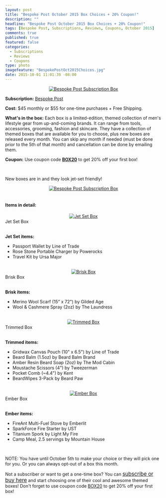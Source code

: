 ```yaml
---
layout: post
title: "Bespoke Post October 2015 Box Choices + 20% Coupon!"
description: ""
headline: "Bespoke Post October 2015 Box Choices + 20% Coupon!"
tags: [Bespoke Post, Subscriptions, Reviews, Coupons, October 2015]
comments: true
published: true
featured: false
categories: 
  - Subscriptions
  - Reviews
  - Coupons
type: photo
imagefeature: "BespokePostOct2015Choices.jpg"
date: 2015-10-01 11:01:39 -08:00
---
```


<center><a href="http://bespoke.evyy.net/c/164125/70438/1804" target="_blank">
<img src="/images/BespokePost.jpg" border="0" style="border:none;max-width:100%;" alt="Bespoke Post Subscription Box" />
</a></center>
<p><b>Subscription:</b> <a href="http://bespoke.evyy.net/c/164125/70438/1804" target="_blank">Bespoke Post</a></p>
<p><b>Cost:</b> $45 monthly or $55 for one-time purchases + Free Shipping.</p>
<p><b>What's in the box:</b> Each box is a limited-edition, themed collection of men's lifestyle gear from up-and-coming brands. It can range from tools, accessories, grooming, fashion and skincare. They have a collection of themed boxes that are available for you to choose, plus new boxes are released every month. You can skip any month if needed (must be done prior to the 5th of that month) and cancellation can be done by emailing them.</p>
<p><b>Coupon:</b> Use coupon code <a href="http://bespoke.evyy.net/c/164125/70438/1804" target="_blank"><b>BOX20</b></a> to get 20% off your first box!</p>
<br>

<p>New boxes are in and they look jet-set friendly!</p>

<center><a href="http://bespoke.evyy.net/c/164125/70438/1804" target="_blank">
<img src="/images/BespokePostOct2015Choices.jpg" border="0" style="border:none;max-width:100%;" alt="Bespoke Post Subscription Box" />
</a></center>

<br>

<p><H4>Items in detail:</H4></p>

<center><a href="http://bespoke.evyy.net/c/164125/70438/1804" target="_blank">
<img src="/images/BespokePostOct2015JetSetCollage.jpg" border="0" style="border:none;max-width:100%;" alt="Jet Set Box" />
</a></center>
<figcaption>Jet Set Box</figcaption>
<br>

**Jet Set items:**
<ul>
<li>Passport Wallet by Line of Trade</li>
<li>Rose Stone Portable Charger by Powerocks</li>
<li>Travel Kit by Ursa Major</li>
</ul>

<br>

<center><a href="http://bespoke.evyy.net/c/164125/70438/1804" target="_blank">
<img src="/images/BespokePostOct2015BriskCollage.jpg" border="0" style="border:none;max-width:100%;" alt="Brisk Box" />
</a></center>
<figcaption>Brisk Box</figcaption>
<br>

**Brisk items:**
<ul>
<li>Merino Wool Scarf (15” x 72") by Gilded Age</li>
<li>Wool & Cashmere Spray (2oz) by The Laundress</li>
</ul>

<br>

<center><a href="http://bespoke.evyy.net/c/164125/70438/1804" target="_blank">
<img src="/images/BespokePostOct2015Trimmed.png" border="0" style="border:none;max-width:100%;" alt="Trimmed Box" />
</a></center>
<figcaption>Trimmed Box</figcaption>
<br>

**Trimmed items:**
<ul>
<li>Gridwax Canvas Pouch (10" x 6.5") by Line of Trade</li>
<li>Beard Balm (1.5oz) by Beard Balm Brand</li>
<li>Amber Resin Beard Soap (2oz) by The Mod Cabin</li>
<li>Moustache Scissors (4") by Tweezerman</li>
<li>Pocket Comb (~4.4") by Kent</li>
<li>BeardWipes 3-Pack by Beard Paw</li>
</ul>

<br>

<center><a href="http://bespoke.evyy.net/c/164125/70438/1804" target="_blank">
<img src="/images/BespokePostOct2015EmberCollage.jpg" border="0" style="border:none;max-width:100%;" alt="Ember Box" />
</a></center>
<figcaption>Ember Box</figcaption>
<br>

**Ember items:**
<ul>
<li>FireAnt Multi-Fuel Stove by Emberlit</li>
<li>SparkForce Fire Starter by UST</li>
<li>Titanium Spork by Light My Fire</li>
<li>Camp Meal, 2.5 servings by Mountain House</li>
</ul>

<br>

<p>NOTE: You have until October 5th to make your choice or they will pick one for you. Or you can always opt-out of a box this month.</p>

<p>Not a subscriber or want to get a one-time box? You can <a href="http://bespoke.evyy.net/c/164125/70438/1804" target="_blank"><big>subscribe or buy here</big></a> and start choosing one of their cool and awesome themed boxes! Don't forget to use coupon code <a href="http://bespoke.evyy.net/c/164125/70438/1804" target="_blank">BOX20</a> to get 20% off your first box!</p>

<br>
